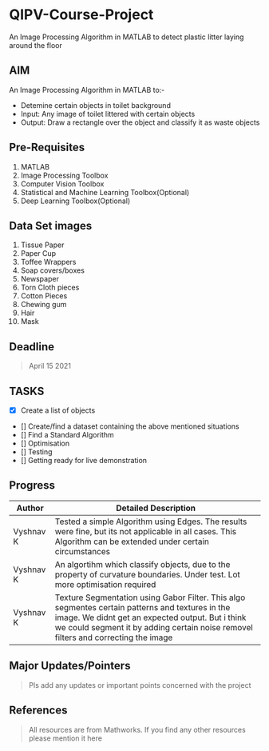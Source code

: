 # QIPV-Course-Project
An Image Processing Algorithm in MATLAB to detect plastic litter laying around the floor 

## AIM
An Image Processing Algorithm in MATLAB to:-
* Detemine certain objects in toilet background
* Input: Any image of toilet littered with certain objects
* Output: Draw a rectangle over the object and classify it as waste objects

## Pre-Requisites
1. MATLAB
2. Image Processing Toolbox
3. Computer Vision Toolbox
4. Statistical and Machine Learning Toolbox(Optional)
5. Deep Learning Toolbox(Optional)

## Data Set images
1. Tissue Paper
2. Paper Cup
3. Toffee Wrappers
4. Soap covers/boxes
5. Newspaper
6. Torn Cloth pieces
7. Cotton Pieces
8. Chewing gum
9. Hair 
10. Mask

## Deadline

> April 15 2021

## TASKS
- [x] Create a list of objects
- [] Create/find a dataset containing the above mentioned situations
- [] Find a Standard Algorithm
- [] Optimisation
- [] Testing
- [] Getting ready for live demonstration

## Progress
|  Author  |  Detailed Description |
|----------|  -------------------- |
|  Vyshnav K  | Tested a simple Algorithm using Edges. The results were fine, but its not applicable in all cases. This Algorithm can be extended under certain circumstances |
|  Vyshnav K  | An algortihm which classify objects, due to the property of curvature boundaries. Under test. Lot more optimisation required |
|  Vyshnav K  | Texture Segmentation using Gabor Filter. This algo segmentes certain patterns and textures in the image. We didnt get an expected output. But i think we could segment it by adding certain noise removel filters and correcting the image
## Major Updates/Pointers

> Pls add any updates or important points concerned with the project

## References

> All resources are from Mathworks. If you find any other resources please mention it here
